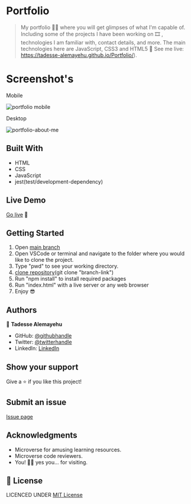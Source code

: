 # Portfolio

> My portfolio ✋🏼 where you will get glimpses of what I'm capable of. Including some of the projects I have been working on 🎞 , technologies I am familiar with, contact details, and more. The main technologies here are JavaScript, CSS3 and HTML5 🙌 See me live: https://tadesse-alemayehu.github.io/Portfolio/).

# Screenshot's
Mobile 

![portfolio  mobile](https://user-images.githubusercontent.com/69077061/156462564-c8e97efd-eff7-4e1e-8f34-97965c4da8c6.PNG)

Desktop

![portfolio-about-me](https://user-images.githubusercontent.com/69077061/156462694-3af14ebc-4766-4449-ade9-d17ff465fea7.PNG)

## Built With

- HTML
- CSS
- JavaScript
- jest(test/development-dependency)

## Live Demo

[Go live](https://tadesse-alemayehu.github.io/Portfolio/) 🙂

## Getting Started

1. Open [main branch](https://github.com/Tadesse-Alemayehu/porfolio)
2. Open VSCode or terminal and navigate to the folder where you would like to clone the project.
3. Type "pwd" to see your working directory.
4. [clone repository](git@github.com:Tadesse-Alemayehu/porfolio)(git clone "branch-link")
5. Run "npm install" to install required packages
6. Run "index.html" with a live server or any web browser
7. Enjoy 😎

## Authors

👤 **Tadesse Alemayehu**

- GitHub: [@githubhandle](https://github.com/Tadesse-Alemayehu)
- Twitter: [@twitterhandle](https://twitter.com/TadesseWebDev)
- LinkedIn: [LinkedIn](https://www.linkedin.com/in/tadesse-alemayehu-60141a221/)

## Show your support

Give a ⭐️ if you like this project!

## Submit an issue

[Issue page](https://github.com/Tadesse-Alemayehu/portfolio/issues)

## Acknowledgments

- Microverse for amusing learning resources.
- Microverse code reviewers.
- You! 🙏🏼 yes you... for visiting.

## 📝 License

LICENCED UNDER [MIT License](LICENSE)
